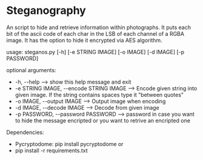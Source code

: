 # Steganography
An script to hide and retrieve information within photographs.
It puts each bit of the ascii code of each char in the LSB of each channel of a RGBA image.
It has the option to hide it encrypted via AES algorithm.

usage: steganos.py [-h] [-e STRING IMAGE] [-o IMAGE] [-d IMAGE] [-p PASSWORD]

optional arguments:
* -h, --help  -->  show this help message and exit
* -e STRING IMAGE, --encode STRING IMAGE  -->  Encode given string into given image. If the string contains spaces type it "between quotes"
* -o IMAGE, --output IMAGE --> Output image when encoding
* -d IMAGE, --decode IMAGE  -->  Decode from given image
* -p PASSWORD, --password PASSWORD --> password in case you want to hide the message encripted or you want to retrive an encripted one



Dependencies:
* Pycryptodome: pip install pycryptodome
or
* pip install -r requirements.txt
